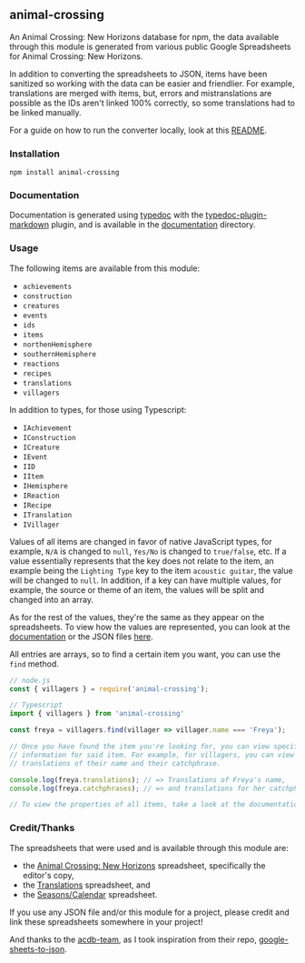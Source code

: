## animal-crossing

An Animal Crossing: New Horizons database for npm, the data available through this module is generated from various public Google Spreadsheets for Animal Crossing: New Horizons.

In addition to converting the spreadsheets to JSON, items have been sanitized so working with the data can be easier and friendlier. For example, translations are merged with items, but, errors and mistranslations are possible as the IDs aren't linked 100% correctly, so some translations had to be linked manually.

For a guide on how to run the converter locally, look at this [README](https://github.com/Norviah/animal-crossing/blob/master/CONVERT.md).

### Installation

```
npm install animal-crossing
```

### Documentation

Documentation is generated using [typedoc](https://www.npmjs.com/package/typedoc) with the [typedoc-plugin-markdown](https://www.npmjs.com/package/typedoc-plugin-markdown) plugin, and is available in the [documentation](https://github.com/Norviah/animal-crossing/tree/master/module/docs) directory.

### Usage

The following items are available from this module:
  - `achievements`
  - `construction`
  - `creatures`
  - `events`
  - `ids`
  - `items`
  - `northenHemisphere`
  - `southernHemisphere`
  - `reactions`
  - `recipes`
  - `translations`
  - `villagers`

In addition to types, for those using Typescript:
  - `IAchievement`
  - `IConstruction`
  - `ICreature`
  - `IEvent`
  - `IID`
  - `IItem`
  - `IHemisphere`
  - `IReaction`
  - `IRecipe`
  - `ITranslation`
  - `IVillager`

Values of all items are changed in favor of native JavaScript types, for example, `N/A` is changed to `null`, `Yes/No` is changed to `true/false`, etc. If a value essentially represents that the key does not relate to the item, an example being the `Lighting Type` key to the item `acoustic guitar`, the value will be changed to `null`. In addition, if a key can have multiple values, for example, the source or theme of an item, the values will be split and changed into an array.

As for the rest of the values, they're the same as they appear on the spreadsheets. To view how the values are represented, you can look at the [documentation](https://github.com/Norviah/animal-crossing/tree/master/module/docs) or the JSON files [here](https://github.com/Norviah/animal-crossing/tree/master/combined).

All entries are arrays, so to find a certain item you want, you can use the `find` method.

```javascript
// node.js
const { villagers } = require('animal-crossing');

// Typescript
import { villagers } from 'animal-crossing'

const freya = villagers.find(villager => villager.name === 'Freya');

// Once you have found the item you're looking for, you can view specific
// information for said item. For example, for villagers, you can view
// translations of their name and their catchphrase.

console.log(freya.translations); // => Translations of Freya's name,
console.log(freya.catchphrases); // => and translations for her catchphrase.

// To view the properties of all items, take a look at the documentation directory.
```

### Credit/Thanks

The spreadsheets that were used and is available through this module are:
  - the [Animal Crossing: New Horizons](https://docs.google.com/spreadsheets/d/1mo7myqHry5r_TKvakvIhHbcEAEQpSiNoNQoIS8sMpvM/edit#gid=1397507627) spreadsheet, specifically the editor's copy,
  - the [Translations](https://tinyurl.com/acnh-translation) spreadsheet, and
  - the [Seasons/Calendar](https://tinyurl.com/acnh-calendar) spreadsheet.

If you use any JSON file and/or this module for a project, please credit and link these spreadsheets somewhere in your project!

And thanks to the [acdb-team](https://github.com/acdb-team), as I took inspiration from their repo, [google-sheets-to-json](https://github.com/acdb-team/google-sheets-to-json).
